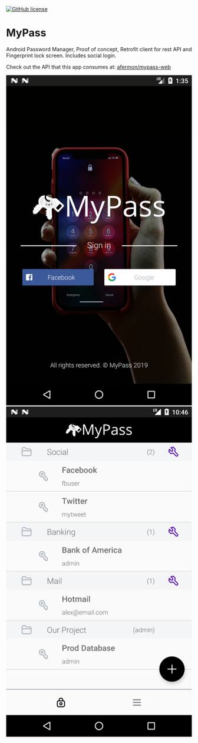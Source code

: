 [![GitHub license](https://img.shields.io/github/license/mashape/apistatus.svg)](https://github.com/afermon/mypass-app/blob/master/LICENSE)

# MyPass  

Android Password Manager, Proof of concept, Retrofit client for rest API and Fingerprint lock screen. Includes social login.

Check out the API that this app consumes at: [afermon/mypass-web](https://github.com/afermon/mypass-web)


![MyPass](https://github.com/afermon/mypass-app/raw/master/screenshot-login.png) ![MyPass](https://github.com/afermon/mypass-app/raw/master/screenshot-home.png)

